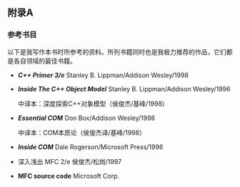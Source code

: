 ## 附录A

### 参考书目

以下是我写作本书时所参考的资料。所列书籍同时也是我极力推荐的作品，它们都是各自领域的最佳书籍。

- ***C++ Primer 3/e***	Stanley B. Lippman/Addison Wesley/1998

  

- ***Inside  The  C++  Object  Model***         Stanley  B.  Lippman/Addison Wesley/1996

  中译本：深度探索C++对象模型（侯俊杰/基峰/1998）

  

- ***Essential COM***         Don Box/Addison Wesley/1998

  中译本：COM本质论（侯俊杰译/基峰/1998）

  

- ***Inside COM***         Dale Rogerson/Microsoft Press/1996

  

- 深入浅出 MFC 2/e        侯俊杰/松岗/1997

  

- **MFC source code**         Microsoft Corp.

